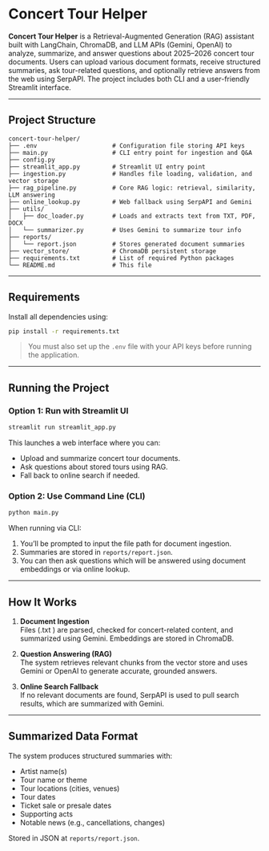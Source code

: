 
#  Concert Tour Helper

**Concert Tour Helper** is a Retrieval-Augmented Generation (RAG) assistant built with LangChain, ChromaDB, and LLM APIs (Gemini, OpenAI) to analyze, summarize, and answer questions about 2025–2026 concert tour documents. Users can upload various document formats, receive structured summaries, ask tour-related questions, and optionally retrieve answers from the web using SerpAPI. The project includes both CLI and a user-friendly Streamlit interface.

---

##  Project Structure

```
concert-tour-helper/
├── .env                     # Configuration file storing API keys
├── main.py                  # CLI entry point for ingestion and Q&A
├── config.py 
├── streamlit_app.py         # Streamlit UI entry point
├── ingestion.py             # Handles file loading, validation, and vector storage
├── rag_pipeline.py          # Core RAG logic: retrieval, similarity, LLM answering
├── online_lookup.py         # Web fallback using SerpAPI and Gemini
├── utils/
│   ├── doc_loader.py        # Loads and extracts text from TXT, PDF, DOCX
│   └── summarizer.py        # Uses Gemini to summarize tour info
├── reports/
│   └── report.json          # Stores generated document summaries
├── vector_store/            # ChromaDB persistent storage
├── requirements.txt         # List of required Python packages
└── README.md                # This file
```

---

##  Requirements

Install all dependencies using:

```bash
pip install -r requirements.txt
```

>  You must also set up the `.env` file with your API keys before running the application.

---

## Running the Project

### Option 1: Run with Streamlit UI

```bash
streamlit run streamlit_app.py
```

This launches a web interface where you can:
- Upload and summarize concert tour documents.
- Ask questions about stored tours using RAG.
- Fall back to online search if needed.

### Option 2: Use Command Line (CLI)

```bash
python main.py
```

When running via CLI:
1. You’ll be prompted to input the file path for document ingestion.
2. Summaries are stored in `reports/report.json`.
3. You can then ask questions which will be answered using document embeddings or via online lookup.

---

##  How It Works

1. **Document Ingestion**  
   Files (.txt ) are parsed, checked for concert-related content, and summarized using Gemini. Embeddings are stored in ChromaDB.

2. **Question Answering (RAG)**  
   The system retrieves relevant chunks from the vector store and uses Gemini or OpenAI to generate accurate, grounded answers.

3. **Online Search Fallback**  
   If no relevant documents are found, SerpAPI is used to pull search results, which are summarized with Gemini.

---

##  Summarized Data Format

The system produces structured summaries with:
- Artist name(s)
- Tour name or theme
- Tour locations (cities, venues)
- Tour dates
- Ticket sale or presale dates
- Supporting acts
- Notable news (e.g., cancellations, changes)

Stored in JSON at `reports/report.json`.


